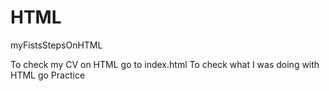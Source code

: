 # HTML
myFistsStepsOnHTML

To check my CV on HTML go to index.html
To check what I was doing with HTML go Practice